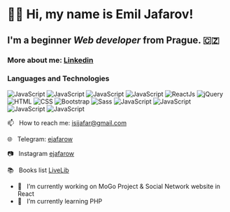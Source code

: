 # 👋🏻 Hi, my name is **Emil Jafarov**!
## I'm a beginner *Web developer* from Prague. 🇨🇿
### More about me: [Linkedin](https://www.linkedin.com/in/ejafarow)
### Languages and Technologies 
![JavaScript](https://img.shields.io/badge/-PHP-090909?style=for-the-badge&logo=PHP)
![JavaScript](https://img.shields.io/badge/-mysql-090909?style=for-the-badge&logo=mysql)
![JavaScript](https://img.shields.io/badge/-laravel-090909?style=for-the-badge&logo=laravel)
![JavaScript](https://img.shields.io/badge/-JavaScript-090909?style=for-the-badge&logo=JavaScript)
![ReactJs](https://img.shields.io/badge/-ReactJs-090909?style=for-the-badge&logo=React)
![jQuery](https://img.shields.io/badge/-jquery-090909?style=for-the-badge&logo=jquery)
![HTML](https://img.shields.io/badge/-HTML-090909?style=for-the-badge&logo=html5)
![CSS](https://img.shields.io/badge/-CSS-090909?style=for-the-badge&logo=css3)
![Bootstrap](https://img.shields.io/badge/-bootstrap-090909?style=for-the-badge&logo=Bootstrap)
![Sass](https://img.shields.io/badge/-sass-090909?style=for-the-badge&logo=sass)
![JavaScript](https://img.shields.io/badge/-mvc-090909?style=for-the-badge&logo=mvc)
![JavaScript](https://img.shields.io/badge/-oop-090909?style=for-the-badge&logo=oop)
![JavaScript](https://img.shields.io/badge/-composer-090909?style=for-the-badge&logo=composer)
![JavaScript](https://img.shields.io/badge/-docker-090909?style=for-the-badge&logo=docker)

 📫  &nbsp; How to reach me: isijafar@gmail.com
 
 🌐  &nbsp; Telegram: [ejafarow](https://t.me/ejafarow)
 
 :camera: &nbsp; Instagram [ejafarow](https://www.instagram.com/ejafarow/)
 
 :books: &nbsp; Books list [LiveLib](https://www.livelib.ru/reader/ejafarow/read)

- :rocket: &nbsp; I’m currently working on MoGo Project & Social Network website in React
- 🌱  &nbsp; I’m currently learning PHP

